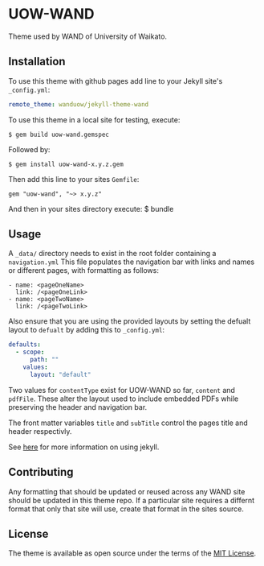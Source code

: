 # UOW-WAND

Theme used by WAND of University of Waikato. 


## Installation

To use this theme with github pages add line to your Jekyll site's `_config.yml`: 

```yaml
remote_theme: wanduow/jekyll-theme-wand
```

To use this theme in a local site for testing, execute:
	
	$ gem build uow-wand.gemspec 

Followed by:
	
	$ gem install uow-wand-x.y.z.gem

Then add this line to your sites `Gemfile`:
```Gemfile
gem "uow-wand", "~> x.y.z"
```

And then in your sites directory execute:
    $ bundle

## Usage

A `_data/` directory needs to exist in the root folder containing a `navigation.yml`
This file populates the navigation bar with links and names or different pages, with formatting as follows:

```ymal
- name: <pageOneName>
  link: /<pageOneLink>
- name: <pageTwoName>
  link: /<pageTwoLink>
```

Also ensure that you are using the provided layouts by setting the defualt layout to `defualt` by adding this to `_config.yml`:

```yaml
defaults:
  - scope:
      path: ""
    values:
      layout: "default"
```

Two values for `contentType` exist for UOW-WAND so far, `content` and `pdfFile`. These alter the layout used to include embedded PDFs while preserving the header and navigation bar.

The front matter variables `title` and `subTitle` control the pages title and header respectivly.

See [here](https://jekyllrb.com/docs/step-by-step/01-setup/) for more information on using jekyll.

## Contributing

Any formatting that should be updated or reused across any WAND site should be updated in this theme repo.
If a particular site requires a differnt format that only that site will use, create that format in the sites source.

## License

The theme is available as open source under the terms of the [MIT License](https://opensource.org/licenses/MIT).

